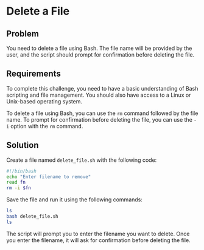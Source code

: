 # Delete a File

## Problem

You need to delete a file using Bash. The file name will be provided by the user, and the script should prompt for confirmation before deleting the file.

## Requirements

To complete this challenge, you need to have a basic understanding of Bash scripting and file management. You should also have access to a Linux or Unix-based operating system.

To delete a file using Bash, you can use the `rm` command followed by the file name. To prompt for confirmation before deleting the file, you can use the `-i` option with the `rm` command.

## Solution

Create a file named `delete_file.sh` with the following code:

```bash
#!/bin/bash  
echo "Enter filename to remove"  
read fn  
rm -i $fn
```

Save the file and run it using the following commands:

```bash
ls  
bash delete_file.sh  
ls
```

The script will prompt you to enter the filename you want to delete. Once you enter the filename, it will ask for confirmation before deleting the file.

